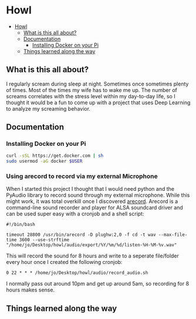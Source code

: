 # Howl

<!--toc:start-->
- [Howl](#howl)
  - [What is this all about?](#what-is-this-all-about)
  - [Documentation](#documentation)
    - [Installing Docker on your Pi](#installing-docker-on-your-pi)
  - [Things learned along the way](#things-learned-along-the-way)
<!--toc:end-->

## What is this all about?

I regularly scream during sleep at night. Sometimes once sometimes plenty of times. Most of the times my wife has to wake me up. The number of screams correlates with the stress level within my day-to-day life, so I thought it would be a fun to come up with a project that uses Deep Learning to analyze my screaming behavior.

## Documentation

### Installing Docker on your Pi

```sh
curl -sSL https://get.docker.com | sh
sudo usermod -aG docker $USER
```

### Using arecord to record via my external Microphone
When I started this project I thought that I would need python and the PyAudio library to record sound through my external microphone. While this might work, it was total overkill once I discovered [arecord](https://linux.die.net/man/1/arecord). Arecord is a command-line sound recorder and player for ALSA soundcard driver and can be used super easy with a cronjob and a shell script:

```shell
#!/bin/bash

timeout 28800 /usr/bin/arecord -D plughw:2,0 -f cd -t wav --max-file-time 3600 --use-strftime "/home/jo/Desktop/howl/audio/export/%Y/%m/%d/listen-%H-%M-%v.wav"

```

This will record the sound for 8 hours and write to a seperate file/folder every hour once I created the following cronjob:
```shell
0 22 * * * /home/jo/Desktop/howl/audio/record_audio.sh
```

I normally pass out around 10pm and get up around 5am, so recording for 8 hours makes sense.

## Things learned along the way
